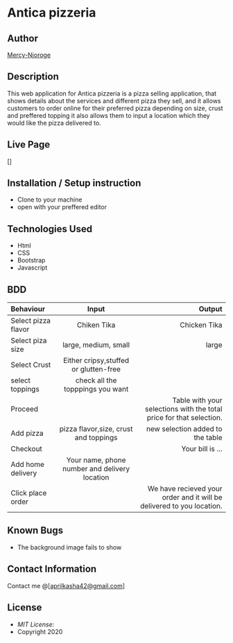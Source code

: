 # Antica pizzeria
## Author

[Mercy-Njoroge](https://github.com/Mercy-Njoroge)

## Description

This web application for Antica pizzeria is a pizza selling application, that shows details about the services and different pizza they sell, and it allows customers to order online for their preferred pizza depending on size, crust and preffered topping it also allows them to input a location which they would like the pizza delivered to. 

## Live Page 
[] 

## Installation / Setup instruction
* Clone to your machine
* open with your preffered editor

## Technologies Used

* Html
* CSS
* Bootstrap
* Javascript

## BDD
| Behaviour      | Input        | Output       |
| :------------- | :----------: | -----------: |
|  Select pizza flavor  |   Chiken Tika |   Chicken Tika   |
| Select piza size  | large, medium, small |  large  |
| Select Crust   |  Either cripsy,stuffed or glutten-free  |     |
| select toppings  |  check all the topppings you want     |     |
|  Proceed |     | Table with your selections with the total price for that selection.|
|Add pizza| pizza flavor,size, crust and toppings   | new selection added to the table|
|Checkout |     | Your bill is ...  |
|Add home delivery | Your name, phone number and delivery location     |  |
|Click place order| | We have recieved your order and it will be delivered to you location.|

## Known Bugs

* The background image fails to show

## Contact Information 

Contact me @[aprilkasha42@gmail.com]

## License
* *MIT License:*
* Copyright 2020 

